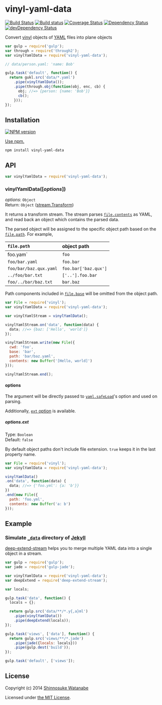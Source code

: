 # vinyl-yaml-data

[![Build Status](https://img.shields.io/travis/shinnn/vinyl-yaml-data.svg?style=flat)](https://travis-ci.org/shinnn/vinyl-yaml-data)
[![Build status](https://ci.appveyor.com/api/projects/status/4rcpnepnghwekpgv?svg=true)](https://ci.appveyor.com/project/ShinnosukeWatanabe/vinyl-yaml-data)
[![Coverage Status](https://img.shields.io/coveralls/shinnn/vinyl-yaml-data.svg?style=flat)](https://coveralls.io/r/shinnn/vinyl-yaml-data)
[![Dependency Status](https://david-dm.org/shinnn/vinyl-yaml-data.svg?style=flat)](https://david-dm.org/shinnn/vinyl-yaml-data)
[![devDependency Status](https://david-dm.org/shinnn/vinyl-yaml-data/dev-status.svg?style=flat)](https://david-dm.org/shinnn/vinyl-yaml-data#info=devDependencies)

Convert [vinyl](https://github.com/wearefractal/vinyl) objects of [YAML](http://www.yaml.org/) files into plane objects

```javascript
var gulp = require('gulp');
var through = require('through2');
var vinylYamlData = require('vinyl-yaml-data');

// data/person.yaml: 'name: Bob'

gulp.task('default', function() {
  return gukl.src('data/*.yaml')
    .pipe(vinylYamlData());
    .pipe(through.obj(function(obj, enc, cb) {
      obj; //=> {person: {name: 'Bob'}}
      cb();
    }));
});
```

## Installation

[![NPM version](https://img.shields.io/npm/v/vinyl-yaml-data.svg?style=flat)](https://www.npmjs.com/package/vinyl-yaml-data)

[Use npm.](https://docs.npmjs.com/cli/install)

```
npm install vinyl-yaml-data
```

## API

```javascript
var vinylYamlData = require('vinyl-yaml-data');
```

### vinylYamlData([*options*])

*options*: `Object`  
Return: `Object` ([stream.Transform](http://nodejs.org/api/stream.html#stream_class_stream_transform_1))

It returns a transform stream. The stream parses [`file.contents`](https://github.com/wearefractal/vinyl#optionscontents) as YAML, and read back an object which contains the parsed data.

The parsed object will be assigned to the specific object path based on the [`file.path`](https://github.com/wearefractal/vinyl#optionspath). For example,

| `file.path`            | object path          |
| :--------------------- | :------------------- |
|  foo.yam`              | `foo`                |
| `foo/bar.yaml`         | `foo.bar`            |
| `foo/bar/baz.qux.yaml` | `foo.bar['baz.qux']` |
| `../foo/bar.txt`       | `['..'].foo.bar`     |
| `foo/../bar/baz.txt`   | `bar.baz`            |

Path components included in [`file.base`](https://github.com/wearefractal/vinyl#optionsbase) will be omitted from the object path.

```javascript
var File = require('vinyl');
var vinylYamlData = require('vinyl-yaml-data');

var vinylYamlStream = vinylYamlData();

vinylYamlStream.on('data', function(data) {
  data; //=> {baz: ['Hello', 'world']}
});

vinylYamlStream.write(new File({
  cwd: 'foo',
  base: 'bar',
  path: 'bar/baz.yaml',
  contents: new Buffer('[Hello, world]')
}));

vinylYamlStream.end();
```

#### options

The argument will be directly passed to [`yaml.safeLoad`](https://github.com/nodeca/js-yaml#safeload-string---options-)'s option and used on parsing.

Additionally, [`ext` option](#optionsext) is available.

##### options.ext

Type: `Boolean`  
Default: `false`

By default object paths don't include file extension. `true` keeps it in the last property name.

```javascript
var File = require('vinyl');
var vinylYamlData = require('vinyl-yaml-data');

vinylYamlData()
.on('data', function(data) {
  data; //=> {'foo.yml': {a: 'b'}}
})
.end(new File({
  path: 'foo.yml',
  contents: new Buffer('a: b')
}));
```

## Example

### Simulate [`_data`](http://jekyllrb.com/docs/datafiles/) directory of [Jekyll](http://jekyllrb.com/)

[deep-extend-stream](https://github.com/shinnn/deep-extend-stream) helps you to merge multiple YAML data into a single object in a stream.

```javascript
var gulp = require('gulp');
var jade = require('gulp-jade');

var vinylYamlData = require('vinyl-yaml-data');
var deepExtend = require('deep-extend-stream');

var locals;

gulp.task('data', function() {
  locals = {};

  return gulp.src('data/**/*.y{,a}ml')
    .pipe(vinylYamlData())
    .pipe(deepExtend(locals));
});

gulp.task('views', ['data'], function() {
  return gulp.src('views/**/*.jade')
    .pipe(jade({locals: locals}))
    .pipe(gulp.dest('build'));
});

gulp.task('default', ['views']);
```

## License

Copyright (c) 2014 [Shinnosuke Watanabe](https://github.com/shinnn)

Licensed under [the MIT License](./LICENSE).
